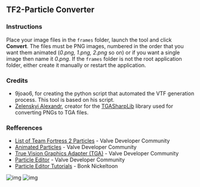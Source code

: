 ## TF2-Particle Converter

### Instructions
Place your image files in the `frames` folder, launch the tool and click **Convert**. The files must be PNG images, numbered in the order that you want them animated (*0.png, 1.png, 2.png* so on) or if you want a single image then name it *0.png*. If the `frames` folder is not the root application folder, either create it manually or restart the application.

### Credits
- 9joao6, for creating the python script that automated the VTF generation process. This tool is based on his script.
- [Zelenskyi Alexandr](https://github.com/ALEXGREENALEX), creator for the [TGASharpLib](https://github.com/ALEXGREENALEX/TGASharpLib) library used for converting PNGs to TGA files.  

### Refferences
- [List of Team Fortress 2 Particles](https://developer.valvesoftware.com/wiki/List_of_TF2_Particles) - Valve Developer Community
- [Animated Particles](https://developer.valvesoftware.com/wiki/Animated_Particles) - Valve Developer Community
- [True Vision Graphics Adapter (TGA)](https://developer.valvesoftware.com/wiki/TGA) - Valve Developer Community
- [Particle Editor](https://developer.valvesoftware.com/wiki/Particle_Editor) - Valve Developer Community
- [Particle Editor Tutorials](https://www.youtube.com/playlist?list=PLU_WNg9PCyhsaJWVB2B_1jEuOnOYz6Ono) - Bonk Nickeltoon 

![img](https://forthebadge.com/images/badges/made-with-c-sharp.svg)
![img](https://forthebadge.com/images/badges/powered-by-water.svg)
